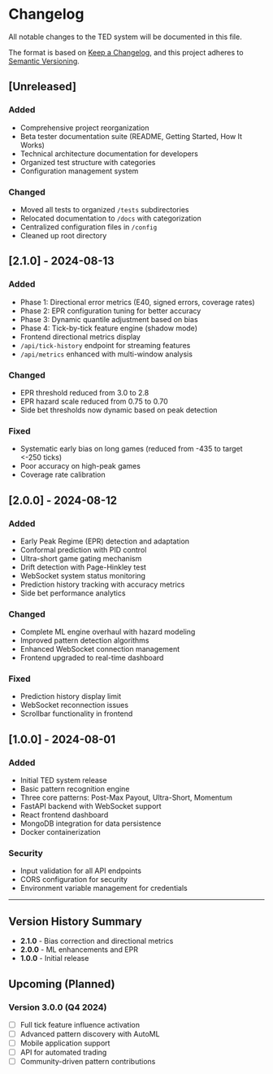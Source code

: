 # Changelog

All notable changes to the TED system will be documented in this file.

The format is based on [Keep a Changelog](https://keepachangelog.com/en/1.0.0/),
and this project adheres to [Semantic Versioning](https://semver.org/spec/v2.0.0.html).

## [Unreleased]

### Added
- Comprehensive project reorganization
- Beta tester documentation suite (README, Getting Started, How It Works)
- Technical architecture documentation for developers
- Organized test structure with categories
- Configuration management system

### Changed
- Moved all tests to organized `/tests` subdirectories
- Relocated documentation to `/docs` with categorization
- Centralized configuration files in `/config`
- Cleaned up root directory

## [2.1.0] - 2024-08-13

### Added
- Phase 1: Directional error metrics (E40, signed errors, coverage rates)
- Phase 2: EPR configuration tuning for better accuracy
- Phase 3: Dynamic quantile adjustment based on bias
- Phase 4: Tick-by-tick feature engine (shadow mode)
- Frontend directional metrics display
- `/api/tick-history` endpoint for streaming features
- `/api/metrics` enhanced with multi-window analysis

### Changed
- EPR threshold reduced from 3.0 to 2.8
- EPR hazard scale reduced from 0.75 to 0.70
- Side bet thresholds now dynamic based on peak detection

### Fixed
- Systematic early bias on long games (reduced from -435 to target <-250 ticks)
- Poor accuracy on high-peak games
- Coverage rate calibration

## [2.0.0] - 2024-08-12

### Added
- Early Peak Regime (EPR) detection and adaptation
- Conformal prediction with PID control
- Ultra-short game gating mechanism
- Drift detection with Page-Hinkley test
- WebSocket system status monitoring
- Prediction history tracking with accuracy metrics
- Side bet performance analytics

### Changed
- Complete ML engine overhaul with hazard modeling
- Improved pattern detection algorithms
- Enhanced WebSocket connection management
- Frontend upgraded to real-time dashboard

### Fixed
- Prediction history display limit
- WebSocket reconnection issues
- Scrollbar functionality in frontend

## [1.0.0] - 2024-08-01

### Added
- Initial TED system release
- Basic pattern recognition engine
- Three core patterns: Post-Max Payout, Ultra-Short, Momentum
- FastAPI backend with WebSocket support
- React frontend dashboard
- MongoDB integration for data persistence
- Docker containerization

### Security
- Input validation for all API endpoints
- CORS configuration for security
- Environment variable management for credentials

---

## Version History Summary

- **2.1.0** - Bias correction and directional metrics
- **2.0.0** - ML enhancements and EPR
- **1.0.0** - Initial release

## Upcoming (Planned)

### Version 3.0.0 (Q4 2024)
- [ ] Full tick feature influence activation
- [ ] Advanced pattern discovery with AutoML
- [ ] Mobile application support
- [ ] API for automated trading
- [ ] Community-driven pattern contributions